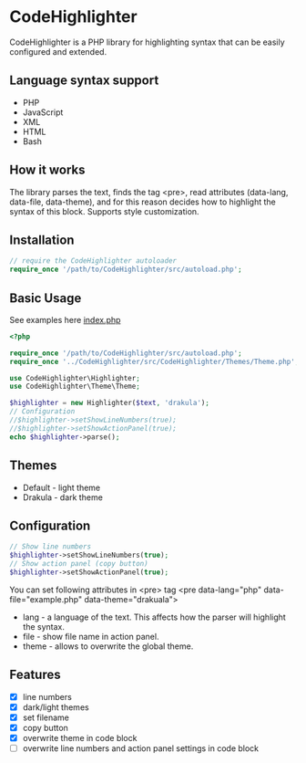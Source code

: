 # CodeHighlighter

CodeHighlighter is a PHP library for highlighting syntax that can be easily configured and extended.

## Language syntax support
* PHP
* JavaScript
* XML
* HTML
* Bash

## How it works
The library parses the text, finds the tag \<pre>, read attributes (data-lang, data-file, data-theme), and for this reason decides how to highlight the syntax of this block. 
Supports style customization.

## Installation
```php
// require the CodeHighlighter autoloader
require_once '/path/to/CodeHighlighter/src/autoload.php';
```

## Basic Usage
See examples here [index.php](../master/examples/index.php)
```php
<?php

require_once '/path/to/CodeHighlighter/src/autoload.php';
require_once '../CodeHighlighter/src/CodeHighlighter/Themes/Theme.php';

use CodeHighlighter\Highlighter;
use CodeHighlighter\Theme\Theme;

$highlighter = new Highlighter($text, 'drakula');
// Configuration
//$highlighter->setShowLineNumbers(true);
//$highlighter->setShowActionPanel(true);
echo $highlighter->parse();
```

## Themes
* Default - light theme
* Drakula - dark theme

## Configuration
```php
// Show line numbers
$highlighter->setShowLineNumbers(true);
// Show action panel (copy button)
$highlighter->setShowActionPanel(true);
```

You can set following attributes in \<pre> tag
\<pre data-lang="php" data-file="example.php" data-theme="drakuala">
* lang - a language of the text. This affects how the parser will highlight the syntax.
* file - show file name in action panel.
* theme - allows to overwrite the global theme.

## Features
- [x] line numbers
- [x] dark/light themes
- [x] set filename
- [x] copy button
- [x] overwrite theme in code block
- [ ] overwrite line numbers and action panel settings in code block
